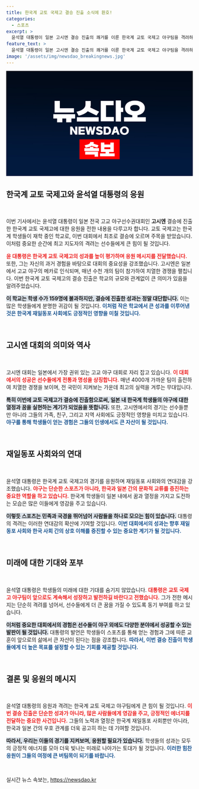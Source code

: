 ```yaml
---
title: 한국계 교토 국제고 결승 진출 소식에 환호!
categories:
  - 스포츠
excerpt: >
  윤석열 대통령이 일본 고시엔 결승 진출의 쾌거를 이룬 한국계 교토 국제고 야구팀을 격려하며 여러분이 진심으로 자랑스럽다는 메시지를 전했습니다. 역사적인 순간을 함께하며 국민들에게 감동적인 희망을 안겨준 이들의 열정을 응원합니다!
feature_text: >
  윤석열 대통령이 일본 고시엔 결승 진출의 쾌거를 이룬 한국계 교토 국제고 야구팀을 격려하며 여러분이 진심으로 자랑스럽다는 메시지를 전했습니다. 역사적인 순간을 함께하며 국민들에게 감동적인 희망을 안겨준 이들의 열정을 응원합니다!
image: '/assets/img/newsdao_breakingnews.jpg'
---
```


<p><img src="/assets/img/newsdao_breakingnews.jpg" alt="koreaapp 속보" /></p>

<h2 data-ke-size="size26">한국계 교토 국제고와 윤석열 대통령의 응원</h2>

<p data-ke-size="size16">&nbsp;</p>

<p>이번 기사에서는 윤석열 대통령이 일본 전국 고교 야구선수권대회인 <strong>고시엔</strong> 결승에 진출한 한국계 교토 국제고에 대한 응원을 전한 내용을 다루고자 합니다. 교토 국제고는 한국계 학생들이 재학 중인 학교로, 이번 대회에서 최초로 결승에 오르며 주목을 받았습니다. 이처럼 중요한 순간에 최고 지도자의 격려는 선수들에게 큰 힘이 될 것입니다.</p>

<p><b><span style="color: #ee2323;">윤 대통령은 한국계 교토 국제고의 성과를 높이 평가하며 응원 메시지를 전달했습니다.</span></b> 또한, 그는 자신의 과거 경험을 바탕으로 대회의 중요성을 강조했습니다. 고시엔은 일본에서 고교 야구의 메카로 인식되며, 매년 수천 개의 팀이 참가하여 치열한 경쟁을 펼칩니다. 이번 한국계 교토 국제고의 결승 진출은 학교의 규모와 관계없이 큰 의미가 있음을 알려주었습니다. </p>

<p><b><span style="background-color: #21538527;">이 학교는 학생 수가 159명에 불과하지만, 결승에 진출한 성과는 정말 대단합니다.</span></b> 이는 많은 학생들에게 분명한 귀감이 될 것입니다. <b><span style="color: #1a5490;">이처럼 작은 학교에서 큰 성과를 이루어낸 것은 한국계 재일동포 사회에도 긍정적인 영향을 미칠 것입니다.</span></b> </p>

<p data-ke-size="size16">&nbsp;</p>

<h2 data-ke-size="size26">고시엔 대회의 의미와 역사</h2>

<p data-ke-size="size16">&nbsp;</p>

<p>고시엔 대회는 일본에서 가장 권위 있는 고교 야구 대회로 자리 잡고 있습니다. <b><span style="color: #ee2323;">이 대회에서의 성공은 선수들에게 전통과 명성을 상징합니다.</span></b> 매년 4000개 가까운 팀이 출전하여 치열한 경쟁을 보이며, 전 국민이 지켜보는 가운데 최고의 실력을 겨루는 무대입니다. </p>

<p><b><span style="background-color: #21538527;">특히 이번에 교토 국제고가 결승에 진출함으로써, 일본 내 한국계 학생들의 야구에 대한 열정과 꿈을 실현하는 계기가 되었음을 뜻합니다.</span></b> 또한, 고시엔에서의 경기는 선수들뿐만 아니라 그들의 가족, 친구, 그리고 지역 사회에도 긍정적인 영향을 미치고 있습니다. <b><span style="color: #1a5490;">야구를 통해 학생들이 얻는 경험은 그들의 인생에서도 큰 자산이 될 것입니다.</span></b></p>

<p data-ke-size="size16">&nbsp;</p>

<h2 data-ke-size="size26">재일동포 사회와의 연대</h2>

<p data-ke-size="size16">&nbsp;</p>

<p>윤석열 대통령은 한국계 교토 국제고의 경기를 응원하며 재일동포 사회와의 연대감을 강조했습니다. <b><span style="color: #ee2323;">야구는 단순한 스포츠가 아니라, 한국과 일본 간의 문화적 교류를 증진하는 중요한 역할을 하고 있습니다.</span></b> 한국계 학생들이 일본 내에서 꿈과 열정을 가지고 도전하는 모습은 많은 이들에게 영감을 주고 있습니다.</p>

<p><b><span style="background-color: #21538527;">이렇듯 스포츠는 민족과 국경을 뛰어넘어 사람들을 하나로 모으는 힘이 있습니다.</span></b> 대통령의 격려는 이러한 연대감의 확산에 기여할 것입니다. <b><span style="color: #1a5490;">이번 대회에서의 성과는 향후 재일동포 사회와 한국 사회 간의 상호 이해를 증진할 수 있는 중요한 계기가 될 것입니다.</span></b></p>

<p data-ke-size="size16">&nbsp;</p>

<h2 data-ke-size="size26">미래에 대한 기대와 포부</h2>

<p data-ke-size="size16">&nbsp;</p>

<p>윤석열 대통령은 학생들의 미래에 대한 기대를 숨기지 않았습니다. <b><span style="color: #ee2323;">대통령은 교토 국제고 야구팀이 앞으로도 계속해서 성장하고 발전하길 바란다고 전했습니다.</span></b> 그가 전한 메시지는 단순히 격려를 넘어서, 선수들에게 더 큰 꿈을 가질 수 있도록 동기 부여를 하고 있습니다.</p>

<p><b><span style="background-color: #21538527;">이처럼 중요한 대회에서의 경험은 선수들이 야구 외에도 다양한 분야에서 성공할 수 있는 발판이 될 것입니다.</span></b> 대통령의 발언은 학생들이 스포츠를 통해 얻는 경험과 그에 따른 교훈이 앞으로의 삶에서 큰 자산이 된다는 점을 강조합니다. <b><span style="color: #1a5490;">따라서, 이번 결승 진출이 학생들에게 더 높은 목표를 설정할 수 있는 기회를 제공할 것입니다.</span></b></p>

<p data-ke-size="size16">&nbsp;</p>

<h2 data-ke-size="size26">결론 및 응원의 메시지</h2>

<p data-ke-size="size16">&nbsp;</p>

<p>윤석열 대통령의 응원과 격려는 한국계 교토 국제고 야구팀에게 큰 힘이 될 것입니다. <b><span style="color: #ee2323;">이번 결승 진출은 단순한 성과가 아니라, 많은 사람들에게 영감을 주고, 긍정적인 에너지를 전달하는 중요한 사건입니다.</span></b> 그들의 노력과 열정은 한국계 재일동포 사회뿐만 아니라, 한국과 일본 간의 우호 관계를 더욱 공고히 하는 데 기여할 것입니다.</p>

<p><b><span style="background-color: #21538527;">따라서, 우리는 이들의 경기를 지켜보며, 응원할 필요가 있습니다.</span></b> 학생들의 성과는 모두의 긍정적 에너지를 모아 더욱 빛나는 미래로 나아가는 토대가 될 것입니다. <b><span style="color: #1a5490;">이러한 힘찬 응원이 그들의 여정에 큰 버팀목이 되기를 바랍니다.</span></b> </p>

<p data-ke-size="size16">&nbsp;</p>
실시간 뉴스 속보는, <a href="https://newsdao.kr" rel="dofollow">https://newsdao.kr</a>


